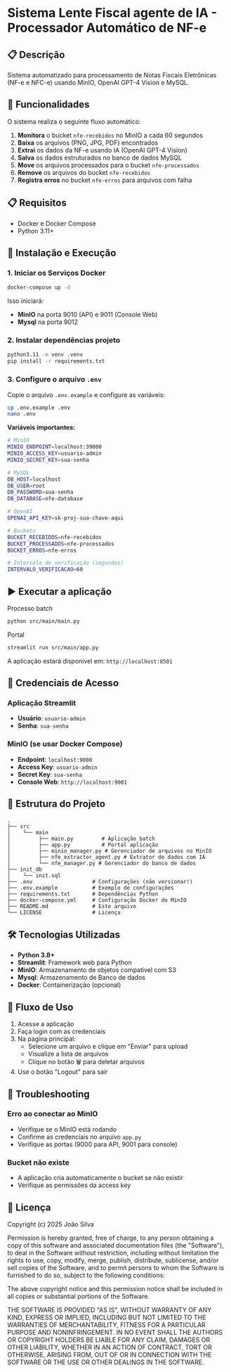 # Sistema Lente Fiscal agente de IA - Processador Automático de NF-e

## 📋 Descrição

Sistema automatizado para processamento de Notas Fiscais Eletrônicas (NF-e e NFC-e) usando MinIO, OpenAI GPT-4 Vision e MySQL.

## 🎯 Funcionalidades

O sistema realiza o seguinte fluxo automático:

1. **Monitora** o bucket `nfe-recebidos` no MinIO a cada 60 segundos
2. **Baixa** os arquivos (PNG, JPG, PDF) encontrados
3. **Extrai** os dados da NF-e usando IA (OpenAI GPT-4 Vision)
4. **Salva** os dados estruturados no banco de dados MySQL
5. **Move** os arquivos processados para o bucket `nfe-processados`
6. **Remove** os arquivos do bucket `nfe-recebidos`
7. **Registra erros** no bucket `nfe-erros` para arquivos com falha

## 📋 Requisitos

- Docker e Docker Compose
- Python 3.11+

## 🚀 Instalação e Execução

### 1. Iniciar os Serviços Docker

```bash
docker-compose up -d
```

Isso iniciará:
- **MinIO** na porta 9010 (API) e 9011 (Console Web)
- **Mysql** na porta 9012

### 2. Instalar dependências projeto

```bash
python3.11 -m venv .venv
pip install -r requirements.txt
```

### 3. Configure o arquivo `.env`

Copie o arquivo `.env.example` e configure as variáveis:

```bash
cp .env.example .env
nano .env
```

**Variáveis importantes:**

```bash
# MinIO
MINIO_ENDPOINT=localhost:39000
MINIO_ACCESS_KEY=usuario-admin
MINIO_SECRET_KEY=sua-senha

# MySQL
DB_HOST=localhost
DB_USER=root
DB_PASSWORD=sua-senha
DB_DATABASE=nfe-database

# OpenAI
OPENAI_API_KEY=sk-proj-sua-chave-aqui

# Buckets
BUCKET_RECEBIDOS=nfe-recebidos
BUCKET_PROCESSADOS=nfe-processados
BUCKET_ERROS=nfe-erros

# Intervalo de verificação (segundos)
INTERVALO_VERIFICACAO=60
```

## ▶️ Executar a aplicação

Processo batch
```bash
python src/main/main.py
```

Portal
```bash
streamlit run src/main/app.py
```

A aplicação estará disponível em: `http://localhost:8501`

## 🔐 Credenciais de Acesso

### Aplicação Streamlit
- **Usuário**: `usuario-admin`
- **Senha**: `sua-senha`

### MinIO (se usar Docker Compose)
- **Endpoint**: `localhost:9000`
- **Access Key**: `usuario-admin`
- **Secret Key**: `sua-senha`
- **Console Web**: `http://localhost:9001`

## 📁 Estrutura do Projeto

```
.
├── src
│    └── main
│         ├── main.py         # Aplicação batch   
│         ├── app.py          # Portal aplicação
│         ├── minio_manager.py # Gerenciador de arquivos no MinIO
│         ├── nfe_extractor_agent.py # Extrator de dados com IA
│         └── nfe_manager.py # Gerenciador do banco de dados
├── init_db
│    └── init.sql  
├── .env                   # Configurações (não versionar!)
├── .env.example           # Exemplo de configurações
├── requirements.txt       # Dependências Python
├── docker-compose.yml     # Configuração Docker do MinIO
├── README.md              # Este arquivo
└── LICENSE                # Licença
```

## 🛠️ Tecnologias Utilizadas

- **Python 3.8+**
- **Streamlit**: Framework web para Python
- **MinIO**: Armazenamento de objetos compatível com S3
- **Mysql**: Armazenamento de Banco de dados
- **Docker**: Containerização (opcional)

## 🔄 Fluxo de Uso

1. Acesse a aplicação
2. Faça login com as credenciais
3. Na página principal:
   - Selecione um arquivo e clique em "Enviar" para upload
   - Visualize a lista de arquivos
   - Clique no botão 🗑️ para deletar arquivos
4. Use o botão "Logout" para sair

## 🐛 Troubleshooting

### Erro ao conectar ao MinIO
- Verifique se o MinIO está rodando
- Confirme as credenciais no arquivo `app.py`
- Verifique as portas (9000 para API, 9001 para console)

### Bucket não existe
- A aplicação cria automaticamente o bucket se não existir
- Verifique as permissões da access key


## 📝 Licença

Copyright (c) 2025 João Silva

Permission is hereby granted, free of charge, to any person obtaining a copy
of this software and associated documentation files (the "Software"), to deal
in the Software without restriction, including without limitation the rights
to use, copy, modify, merge, publish, distribute, sublicense, and/or sell
copies of the Software, and to permit persons to whom the Software is
furnished to do so, subject to the following conditions:

The above copyright notice and this permission notice shall be included in all
copies or substantial portions of the Software.

THE SOFTWARE IS PROVIDED "AS IS", WITHOUT WARRANTY OF ANY KIND, EXPRESS OR
IMPLIED, INCLUDING BUT NOT LIMITED TO THE WARRANTIES OF MERCHANTABILITY,
FITNESS FOR A PARTICULAR PURPOSE AND NONINFRINGEMENT. IN NO EVENT SHALL THE
AUTHORS OR COPYRIGHT HOLDERS BE LIABLE FOR ANY CLAIM, DAMAGES OR OTHER
LIABILITY, WHETHER IN AN ACTION OF CONTRACT, TORT OR OTHERWISE, ARISING FROM,
OUT OF OR IN CONNECTION WITH THE SOFTWARE OR THE USE OR OTHER DEALINGS IN THE
SOFTWARE.

